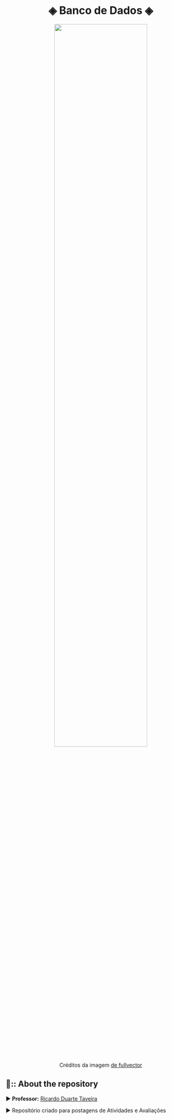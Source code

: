 
<div align="center">
    <h1> ◈ Banco de Dados ◈</h1>
</div>

<div align="center">
<img width="70%" src="https://github.com/Cam1ss/bd-info-p4/assets/125037138/eec5fff5-fa23-438a-bbef-9d27fdb0f0e8">
    
<a> Créditos da imagem <a href="https://br.freepik.com/vetores-gratis/sala-de-servidores-icone-de-armazenamento-em-nuvem-datacenter-e-banco-de-dados-conceito-processo-de-troca-de-dados_3628676.htm?epik=dj0yJnU9ZlljeXhTRVl2Ni1yREJ2cGR0U25GOEF3RzI2blUtRFUmcD0wJm49VUlkVlFWWGN5Z0FBdWlud1BrNjNidyZ0PUFBQUFBR1RPcjdr#page=3&query=Seguran%C3%A7a+da+informa%C3%A7%C3%A3o&position=10">de fullvector</a>
</div>

<div>
    <h2>📍:: About the repository</h2>
</div>

<strong>▶ Professor:</strong>  <a href="https://github.com/ricdtaveira" target="_self" rel="external">Ricardo Duarte Taveira</a> 

<a> ▶ Repositório criado para postagens de Atividades e Avaliações </a>
